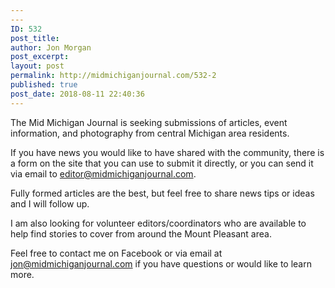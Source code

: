 ```yaml
---
---
ID: 532
post_title:
author: Jon Morgan
post_excerpt:
layout: post
permalink: http://midmichiganjournal.com/532-2
published: true
post_date: 2018-08-11 22:40:36
---
```

The Mid Michigan Journal is seeking submissions of articles, event information, and photography from central Michigan area residents. 

If you have news you would like to have shared with the community, there is a form on the site that you can use to submit it directly, or you can send it via email to editor@midmichiganjournal.com.

Fully formed articles are the best, but feel free to share news tips or ideas and I will follow up.

I am also looking for volunteer editors/coordinators who are available to help find stories to cover from around the Mount Pleasant area.

Feel free to contact me on Facebook or via email at [jon@midmichiganjournal.com](mailto:jon@midmichiganjournal.com) if you have questions or would like to learn more.